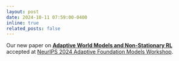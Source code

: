 ```yaml
---
layout: post
date: 2024-10-11 07:59:00-0400
inline: true
related_posts: false
---
```


Our new paper on **[Adaptive World Models and Non-Stationary RL](/https://arxiv.org/pdf/2411.01342)** accepted at [NeurIPS 2024 Adaptive Foundation Models Workshop](https://adaptive-foundation-models.org/). 